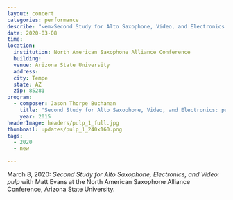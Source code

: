 ```yaml
---
layout: concert
categories: performance
describe: "<em>Second Study for Alto Saxophone, Video, and Electronics: pulp</em> (2015), Matt Evans. North American Saxophone Alliance Conference."
date: 2020-03-08
time:
location:
  institution: North American Saxophone Alliance Conference
  building:
  venue: Arizona State University
  address:
  city: Tempe
  state: AZ
  zip: 85281
program:
  - composer: Jason Thorpe Buchanan
    title: "Second Study for Alto Saxophone, Video, and Electronics: pulp"
    year: 2015
headerImage: headers/pulp_1_full.jpg
thumbnail: updates/pulp_1_240x160.png
tags:
  - 2020
  - new

---
```


March 8, 2020: *Second Study for Alto Saxophone, Electronics, and Video: pulp* with Matt Evans at the North American Saxophone Alliance Conference, Arizona State University.

